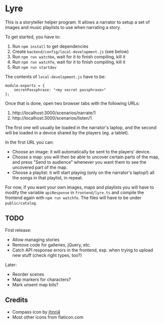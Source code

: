 Lyre
====
This is a storyteller helper program. It allows a narrator to setup a
set of images and music playlists to use when narrating a story.

To get started, you have to:

1. Run `npm install` to get dependencies
1. Create `backend/config/local-development.js` (see below)
1. Run `npm run watchbe`, wait for it to finish compiling, kill it
1. Run `npm run watchfe`, wait for it to finish compiling, kill it
1. Run `npm run startdev`

The contents of `local-development.js` have to be:

    module.exports = {
        secretPassphrase: "<my secret passphrase>"
    };

Once that is done, open two browser tabs with the following URLs:

1. http://localhost:3000/scenarios/narrate/1
1. http://localhost:3000/scenarios/listen/1

The first one will usually be loaded in the narrator's laptop, and the
second will be loaded in a device shared by the players (eg. a tablet).

In the first URL you can:

* Choose an image: it will automatically be sent to the players'
device.
* Choose a map: you will then be able to uncover certain parts of the
  map, and press "Send to audience" whenever you want them to see the
  uncovered part of the map.
* Choose a playlist: it will start playing (only on the narrator's
  laptop!) all the songs in that playlist, in repeat.

For now, if you want your own images, maps and playlists you will have
to modify the variable `apiResponse` in `frontend/lyre.ts` and compile
the frontend again with `npm run watchfe`. The files will have to be
under `public/catalog`.


TODO
----

First release:

* Allow managing stories
* Remove code for galleries, jQuery, etc.
* Catch API response errors in the frontend, esp. when trying to upload new stuff (check right types, too?)

Later:

* Reorder scenes
* Map markers for characters?
* Mark unsent map bits?

Credits
-------
* Compass icon by [jhnri4](https://openclipart.org/detail/87583/compass-symbol)
* Most other icons from flaticon.com
